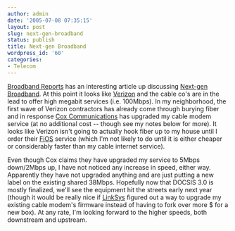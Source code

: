 ```yaml
---
author: admin
date: '2005-07-08 07:35:15'
layout: post
slug: next-gen-broadband
status: publish
title: Next-gen Broadband
wordpress_id: '60'
categories:
- Telecom
---
```


[Broadband Reports](http://www.broadbandreports.com) has an interesting
article up discussing [Next-gen
Broadband](http://www.broadbandreports.com/shownews/65298). At this
point it looks like [Verizon](http://www.verizon.com) and the cable co's
are in the lead to offer high megabit services (i.e. 100Mbps). In my
neighborhood, the first wave of Verizon contractors has already come
through burying fiber and in response [Cox
Communications](http://www.cox.com) has upgraded my cable modem service
(at no additional cost -- though see my notes below for more). It looks
like Verizon isn't going to actually hook fiber up to my house until I
order their [FiOS](http://www.verizon.com/fios/) service (which I'm not
likely to do until it is either cheaper or considerably faster than my
cable internet service).

Even though Cox claims they have upgraded my service to 5Mbps down/2Mbps
up, I have not noticed any increase in speed, either way. Apparently
they have not upgraded anything and are just putting a new label on the
existing shared 38Mbps. Hopefully now that DOCSIS 3.0 is mostly
finalized, we'll see the equipment hit the streets early next year
(though it would be really nice if [LinkSys](http://www.linksys.com)
figured out a way to upgrade my existing cable modem's firmware instead
of having to fork over more $ for a new box). At any rate, I'm looking
forward to the higher speeds, both downstream and upstream.
